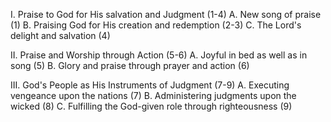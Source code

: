 I. Praise to God for His salvation and Judgment (1-4)
    A. New song of praise (1)
    B. Praising God for His creation and redemption (2-3)
    C. The Lord's delight and salvation (4)

II. Praise and Worship through Action (5-6)
    A. Joyful in bed as well as in song (5)
    B. Glory and praise through prayer and action (6)

III. God's People as His Instruments of Judgment (7-9)
    A. Executing vengeance upon the nations (7)
    B. Administering judgments upon the wicked (8)
    C. Fulfilling the God-given role through righteousness (9)